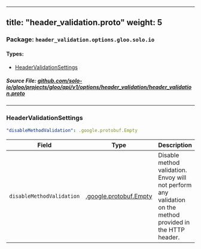 
---
title: "header_validation.proto"
weight: 5
---

<!-- Code generated by solo-kit. DO NOT EDIT. -->


### Package: `header_validation.options.gloo.solo.io` 
#### Types:


- [HeaderValidationSettings](#headervalidationsettings)
  



##### Source File: [github.com/solo-io/gloo/projects/gloo/api/v1/options/header_validation/header_validation.proto](https://github.com/solo-io/gloo/blob/main/projects/gloo/api/v1/options/header_validation/header_validation.proto)





---
### HeaderValidationSettings



```yaml
"disableMethodValidation": .google.protobuf.Empty

```

| Field | Type | Description |
| ----- | ---- | ----------- | 
| `disableMethodValidation` | [.google.protobuf.Empty](https://developers.google.com/protocol-buffers/docs/reference/csharp/class/google/protobuf/well-known-types/empty) | Disable method validation. Envoy will not perform any validation on the method provided in the HTTP header. |





<!-- Start of HubSpot Embed Code -->
<script type="text/javascript" id="hs-script-loader" async defer src="//js.hs-scripts.com/5130874.js"></script>
<!-- End of HubSpot Embed Code -->

